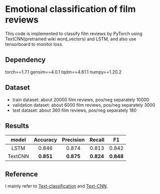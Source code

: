 # Emotional classification of film reviews

This code is implemented to classify film reviews by PyTorch using TextCNN(pretrained wiki word_vectors) and LSTM, and also use tensorboard to monitor loss.

## Dependency

torch==1.7.1
gensim==4.0.1
tqdm==4.61.1
numpy==1.20.2

## Dataset

* train dataset: about 20000 film reviews, pos/neg separately 10000
* validation dataset: about 6000 film reviews, pos/neg separately 3000
* test dataset: about 360 film reviews, pos/neg separately 180

## Results

|  model  | Accuracy  | Precision |  Recall   |    F1     |
| :-----: | :-------: | :-------: | :-------: | :-------: |
|  LSTM   |   0.846   |   0.874   |   0.813   |   0.842   |
| TextCNN | **0.851** | **0.875** | **0.824** | **0.848** |

## Reference

I mainly refer to [Text-classification](https://github.com/WhatTong/Text-classification) and [Text-CNN](https://github.com/0809zheng/Chinese-movie-comments-sentiment-analysis-pytorch).

